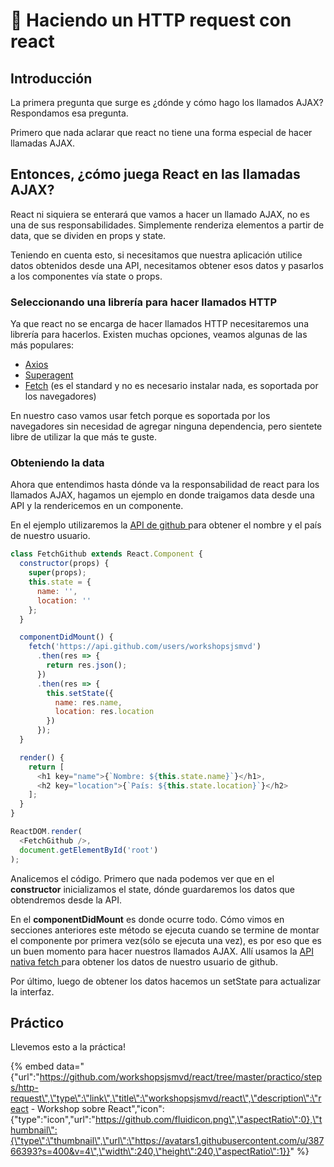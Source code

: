 # 🦍 Haciendo un HTTP request con react

## Introducción

La primera pregunta que surge es ¿dónde y cómo hago los llamados AJAX? Respondamos esa pregunta.

Primero que nada aclarar que react no tiene una forma especial de hacer llamadas AJAX.

## Entonces, ¿cómo juega React en las llamadas AJAX?

React ni siquiera se enterará que vamos a hacer un llamado AJAX, no es una de sus responsabilidades. Simplemente renderiza elementos a partir de data, que se dividen en props y state.

Teniendo en cuenta esto, si necesitamos que nuestra aplicación utilice datos obtenidos desde una API, necesitamos obtener esos datos y pasarlos a los componentes vía state o props.

### Seleccionando una librería para hacer llamados HTTP

Ya que react no se encarga de hacer llamados HTTP necesitaremos una librería para hacerlos. Existen muchas opciones, veamos algunas de las más populares:

* [Axios](https://github.com/axios/axios) 
* [Superagent](https://github.com/visionmedia/superagent)
* [Fetch](https://github.com/github/fetch) \(es el standard y no es necesario instalar nada, es soportada por los navegadores\)

En nuestro caso vamos usar fetch porque es soportada por los navegadores sin necesidad de agregar ninguna dependencia, pero sientete libre de utilizar la que más te guste.

###  Obteniendo la data

Ahora que entendimos hasta dónde va la responsabilidad de react para los llamados AJAX, hagamos un ejemplo en donde traigamos data desde una API y la rendericemos en un componente.

En el ejemplo utilizaremos la [API de github ](https://developer.github.com/v3/search/)para obtener el nombre y el país de nuestro usuario.

```javascript
class FetchGithub extends React.Component {
  constructor(props) {
    super(props);
    this.state = {
      name: '',
      location: ''
    };
  }

  componentDidMount() {
    fetch('https://api.github.com/users/workshopsjsmvd')
      .then(res => {
        return res.json();
      })
      .then(res => {
        this.setState({
          name: res.name,
          location: res.location
        })
      });
  }

  render() {
    return [
      <h1 key="name">{`Nombre: ${this.state.name}`}</h1>,
      <h2 key="location">{`País: ${this.state.location}`}</h2>
    ];
  }
}

ReactDOM.render(
  <FetchGithub />,
  document.getElementById('root')
);
```

Analicemos el código. Primero que nada podemos ver que en el **constructor** inicializamos el state, dónde guardaremos los datos que obtendremos desde la API.

En el **componentDidMount** es donde ocurre todo. Cómo vimos en secciones anteriores este método se ejecuta cuando se termine de montar el componente por primera vez\(sólo se ejecuta una vez\), es por eso que es un buen momento para hacer nuestros llamados AJAX. Allí usamos la [API nativa fetch ](https://developer.mozilla.org/es/docs/Web/API/Fetch_API)para obtener los datos de nuestro usuario de github.

Por último, luego de obtener los datos hacemos un setState para actualizar la interfaz.

## Práctico

Llevemos esto a la práctica!

{% embed data="{\"url\":\"https://github.com/workshopsjsmvd/react/tree/master/practico/steps/http-request\",\"type\":\"link\",\"title\":\"workshopsjsmvd/react\",\"description\":\"react - Workshop sobre React\",\"icon\":{\"type\":\"icon\",\"url\":\"https://github.com/fluidicon.png\",\"aspectRatio\":0},\"thumbnail\":{\"type\":\"thumbnail\",\"url\":\"https://avatars1.githubusercontent.com/u/38766393?s=400&v=4\",\"width\":240,\"height\":240,\"aspectRatio\":1}}" %}







